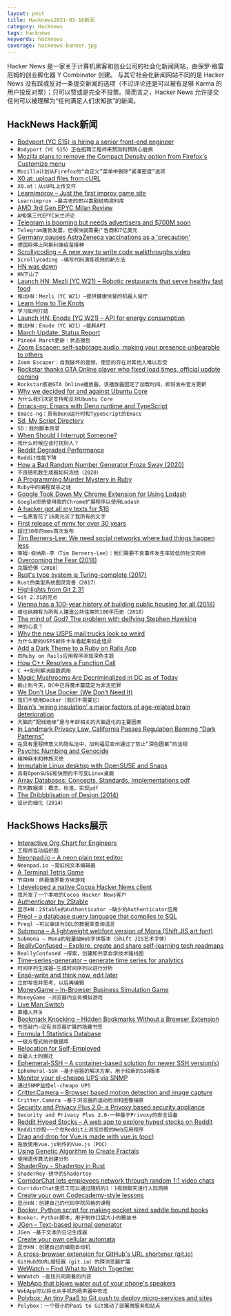 ```yaml
---
layout: post
title: Hacknews2021-03-16新闻
category: Hacknews
tags: hacknews
keywords: hacknews
coverage: hacknews-banner.jpg
---
```


Hacker News 是一家关于计算机黑客和创业公司的社会化新闻网站，由保罗·格雷厄姆的创业孵化器 Y Combinator 创建。
与其它社会化新闻网站不同的是 Hacker News 没有踩或反对一条提交新闻的选项（不过评论还是可以被有足够 Karma 的用户投反对票）；只可以赞或是完全不投票。简而言之，Hacker News 允许提交任何可以被理解为“任何满足人们求知欲”的新闻。

## HackNews Hack新闻


- [Bodyport (YC S15) is hiring a senior front-end engineer](https://bodyport.com/careers)
- `Bodyport（YC S15）正在招聘工程师来预测和预防心脏病`
- [Mozilla plans to remove the Compact Density option from Firefox's Customize menu](https://www.ghacks.net/2021/03/14/mozilla-plans-to-remove-the-compact-density-option-from-firefoxs-customize-menu/)
- `Mozilla计划从Firefox的“自定义”菜单中删除“紧凑密度”选项`
- [X0.at: upload files from cURL](https://x0.at/)
- `X0.at：从cURL上传文件`
- [Learnimprov – Just the first improv game site](https://www.learnimprov.com/)
- `Learnimprov –最古老的即兴喜剧结构资料库`
- [AMD 3rd Gen EPYC Milan Review](https://www.anandtech.com/print/16529/amd-epyc-milan-review)
- `AMD第三代EPYC米兰评论`
- [Telegram is booming but needs advertisers and $700M soon](https://www.wsj.com/articles/telegram-app-is-booming-but-needs-advertisersand-700-million-soon-11615806001)
- `Telegram蓬勃发展，但很快就需要广告商和7亿美元`
- [Germany pauses AstraZeneca vaccinations as a 'precaution'](https://www.reuters.com/article/health-coronavirus-germany-astrazeneca/update-1-germany-to-halt-astrazeneca-vaccinations-health-ministry-idUSL8N2LD4T9)
- `德国将停止阿斯利康疫苗接种`
- [Scrollycoding – A new way to write code walkthroughs video](https://www.youtube.com/watch?v=7O2b7vfk-mo)
- `Scrollycoding –编写代码演练视频的新方法`
- [HN was down](https://twitter.com/HNStatus/status/1371525940656803848)
- `HN下山了`
- [Launch HN: Mezli (YC W21) – Robotic restaurants that serve healthy fast food](item?id=26468204)
- `推出HN：Mezli（YC W21）–提供健康快餐的机器人餐厅`
- [Learn How to Tie Knots](https://www.animatedknots.com)
- `学习如何打结`
- [Launch HN: Enode (YC W21) – API for energy consumption](item?id=26468448)
- `推出HN：Enode（YC W21）–能耗API`
- [March Update: Status Report](https://www.pine64.org/2021/03/15/march-update/)
- `Pine64 March更新：状态报告`
- [Zoom Escaper: self-sabotage audio, making your presence unbearable to others](https://zoomescaper.com/)
- `Zoom Escaper：自我破坏的音频，使您的存在对其他人难以忍受`
- [Rockstar thanks GTA Online player who fixed load times, official update coming](https://www.pcgamer.com/rockstar-thanks-gta-online-player-who-fixed-poor-load-times-official-update-coming/)
- `Rockstar感谢GTA Online播放器，该播放器固定了加载时间，即将发布官方更新`
- [Why we decided for and against Ubuntu Core](https://www.nitrokey.com/news/2021/nextbox-why-we-decided-and-against-ubuntu-core)
- `为什么我们决定支持和反对Ubuntu Core`
- [Emacs-ng: Emacs with Deno runtime and TypeScript](https://github.com/emacs-ng/emacs-ng)
- `Emacs-ng：具有Deno运行时和TypeScript的Emacs`
- [Sd: My Script Directory](https://ianthehenry.com/posts/sd-my-script-directory/)
- `SD：我的脚本目录`
- [When Should I Interrupt Someone?](https://zwischenzugs.com/2021/03/15/when-should-i-interrupt-someone/)
- `我什么时候应该打扰别人？`
- [Reddit Degraded Performance](https://reddit.statuspage.io/)
- `Reddit性能下降`
- [How a Bad Random Number Generator Froze Sway (2020)](https://theavid.dev/sway-rng)
- `不良随机数生成器如何冻结（2020）`
- [A Programming Murder Mystery in Ruby](https://medium.com/sausheong/mystery-of-the-murdered-professor-d72ac102f7db)
- `Ruby中的编程谋杀之谜`
- [Google Took Down My Chrome Extension for Using Lodash](https://roadtoramen.com/Day-435-Google-Took-Down-My-Extension-for-Using-Lodash-a3096c51321f42e0a04c77e1a25f484a)
- `Google拒绝使用我的Chrome扩展程序以使用Lodash`
- [A hacker got all my texts for $16](https://www.vice.com/en/article/y3g8wb/hacker-got-my-texts-16-dollars-sakari-netnumber)
- `一名黑客花了16美元买了我所有的文字`
- [First release of mmv for over 30 years](https://github.com/rrthomas/mmv/)
- `超过30年的mmv首次发布`
- [Tim Berners-Lee: We need social networks where bad things happen less](https://www.theguardian.com/lifeandstyle/2021/mar/15/tim-berners-lee-we-need-social-networks-where-bad-things-happen-less)
- `蒂姆·伯纳斯-李（Tim Berners-Lee）：我们需要不良事件发生率较低的社交网络`
- [Overcoming the Fear (2018)](https://www.blog.virtuosewadventures.co.uk/wordpress/2018/03/13/overcoming-the-fear/)
- `克服恐惧（2018）`
- [Rust's type system is Turing-complete (2017)](https://sdleffler.github.io/RustTypeSystemTuringComplete/)
- `Rust的类型系统图灵完善（2017）`
- [Highlights from Git 2.31](https://github.blog/2021-03-15-highlights-from-git-2-31/)
- `Git 2.31的亮点`
- [Vienna has a 100-year history of building public housing for all (2018)](https://thetyee.ca/Solutions/2018/06/06/Vienna-Housing-Affordability-Case-Cracked/)
- `维也纳拥有为所有人建造公共住房的100年历史（2018）`
- [The mind of God? The problem with deifying Stephen Hawking](https://www.prospectmagazine.co.uk/magazine/stephen-hawking-celebrity-physicist-flaws)
- `神的心意？`
- [Why the new USPS mail trucks look so weird](https://www.thedrive.com/news/39427/heres-why-the-new-usps-mail-trucks-look-so-weird)
- `为什么新的USPS邮件卡车看起来如此怪异`
- [Add a Dark Theme to a Ruby on Rails App](https://yann-defretin.medium.com/add-a-dark-theme-to-a-ruby-on-rails-app-898562d2b6cc)
- `向Ruby on Rails应用程序添加深色主题`
- [How C++ Resolves a Function Call](https://preshing.com/20210315/how-cpp-resolves-a-function-call/)
- `C ++如何解决函数调用`
- [Magic Mushrooms Are Decriminalized in DC as of Today](https://www.washingtonian.com/2021/03/15/magic-mushrooms-are-decriminalized-in-dc-as-of-today/)
- `截止到今天，DC中已将魔术蘑菇定为非法犯罪`
- [We Don’t Use Docker (We Don’t Need It)](https://launchyourapp.meezeeworkouts.com/2021/03/why-we-dont-use-docker-we-dont-need-it.html?m=1)
- `我们不使用Docker（我们不需要它）`
- [Brain’s ‘wiring insulation’ a major factors of age-related brain deterioration](https://www.port.ac.uk/news-events-and-blogs/news/brains-wiring-insulation-is-one-of-the-major-factors-of-age-related-brain-deterioration)
- `大脑的“配线绝缘”是与年龄相关的大脑退化的主要因素`
- [In Landmark Privacy Law, California Passes Regulation Banning “Dark Patterns”](https://gizmodo.com/california-passes-new-regulation-banning-dark-patterns-1846482961)
- `在具有里程碑意义的隐私法中，加利福尼亚州通过了禁止“深色图案”的法规`
- [Psychic Numbing and Genocide](https://www.apa.org/science/about/psa/2007/11/slovic)
- `精神麻木和种族灭绝`
- [Immutable Linux desktop with OpenSUSE and Snaps](https://ypsidanger.com/23800/running-snaps-on-opensuse-microos-desktop)
- `具有OpenSUSE和快照的不可变Linux桌面`
- [Array Databases: Concepts, Standards, Implementations pdf](https://rd-alliance.org/system/files/Array-Databases_final-report.pdf)
- `阵列数据库：概念，标准，实现pdf`
- [The Dribbblisation of Design (2014)](https://medium.com/intercom-inside/the-dribbblisation-of-design-406422ccb026)
- `设计的细化（2014）`


## HackShows Hacks展示

- [ Interactive Org Chart for Engineers](https://org-engine.com)
- `工程师互动组织图`
- [ Neonpad.io – A neon plain text editor](http://neonpad.io)
- `Neonpad.io –霓虹纯文本编辑器`
- [ A Terminal Tetris Game](https://github.com/adder46/tetris.rs)
- `节目HN：终极俄罗斯方块游戏`
- [ I developed a native Cocoa Hacker News client](https://github.com/goranmoomin/HackerNews)
- `我开发了一个本地的Cocoa Hacker News客户`
- [ Authenticator by 2Stable](https://authenticator.2stable.com)
- `显示HN：2Stable的Authenticator –缺少的Authenticator应用`
- [ Preql – a database query language that compiles to SQL](https://github.com/erezsh/Preql)
- `Preql –可以编译为SQL的数据库查询语言`
- [ Submona – A lightweight webfont version of Mona (Shift JIS art font)](https://gitlab.com/trobador/submona-web-font)
- `Submona – Mona的轻量级Web字体版本（Shift JIS艺术字体）`
- [ ReallyConfused – Explore, create and share self-learning tech roadmaps](http://www.reallyconfused.co/)
- `ReallyConfused –探索，创建和共享自学技术路线图`
- [ Time-series-generator – generate time series for analytics](https://github.com/hieunc229/time-series-generator)
- `时间序列生成器–生成时间序列以进行分析`
- [ Ensō-write and think now, edit later](https://enso.sonnet.io)
- `立即写信并思考，以后再编辑`
- [ MoneyGame – In-Browser Business Simulation Game](item?id=26448797)
- `MoneyGame –浏览器内业务模拟游戏`
- [ Live Man Switch](https://livemanswitch.com)
- `直播人开关`
- [ Bookmark Knocking – Hidden Bookmarks Without a Browser Extension](https://jstrieb.github.io/projects/hidden-bookmarks/)
- `书签敲门–没有浏览器扩展的隐藏书签`
- [ Formula 1 Statistics Database](http://www.s1.flatpackapps.com/app.php?appId=22)
- `一级方程式统计数据库`
- [ Relocation for Self-Employed](https://www.secondmentclub.com)
- `自雇人士的搬迁`
- [ Ephemeral-SSH – A container-based solution for newer SSH version(s)](https://github.com/avocadosec/ephemeral-ssh)
- `Ephemeral-SSH –基于容器的解决方案，用于较新的SSH版本`
- [ Monitor your el-cheapo UPS via SNMP](https://github.com/tomszilagyi/upsc-snmp-agent)
- `通过SNMP监控el-cheapo UPS`
- [ Critter.Camera – Browser based motion detection and image capture](https://critter.camera/)
- `Critter.Camera –基于浏览器的运动检测和图像捕获`
- [ Security and Privacy Plus 2.0- a Privoxy based security appliance](https://nextvectorsecurity.com/next-vector-security-announces-the-launch-of-security-and-privacy-plus-2-0/)
- `Security and Privacy Plus 2.0-一种基于Privoxy的安全设备`
- [ Reddit Hyped Stocks – A web app to explore hyped stocks on Reddit](https://github.com/lukstei/reddit-hyped-stocks)
- `Reddit炒股–一个在Reddit上浏览炒股的Web应用程序`
- [ Drag and drop for Vue.js made with vue.js (poc)](https://supraniti.github.io/vue-dnd-zone/)
- `拖放使用vue.js制作的Vue.js（POC）`
- [ Using Genetic Algorithm to Create Fractals](https://victorribeiro.com/randomFractal/)
- `使用遗传算法创建分形`
- [ ShaderRoy - Shadertoy in Rust](https://github.com/xixixao/shader-roy)
- `ShaderRoy-锈中的Shadertoy`
- [ CorridorChat lets employees network through random 1:1 video chats](https://www.corridorchat.com/)
- `CorridorChat使员工可以通过随机的1：1视频聊天进行人际网络`
- [ Create your own Codecademy-style lessons](https://codeamigo.dev)
- `显示HN：创建自己的代码学院风格的课程`
- [ Booker, Python script for making pocket sized saddle bound books](https://github.com/OhioVR/booker)
- `Booker，Python脚本，用于制作口袋大小的鞍装书`
- [ JGen – Text-based journal generator](https://github.com/harrison-broadbent/JGen)
- `JGen –基于文本的日记生成器`
- [ Create your own cellular automata](http://aperocky.com/cellular-automata/)
- `显示HN：创建自己的细胞自动机`
- [ A cross-browser extension for GitHub's URL shortener (git.io)](https://github.com/mahdyar/git.io-extension/)
- `GitHub的URL缩短器（git.io）的跨浏览器扩展`
- [ WeWatch – Find What to Watch Together](https://wewatchapp.xyz/)
- `WeWatch –查找共同观看的内容`
- [ WebApp that blows water out of your phone's speakers](https://fixmyspeakers.com)
- `WebApp可以将水从手机的扬声器中吹走`
- [ Polybox: An tiny PaaS to Git push to deploy micro-services and sites](https://github.com/mardix/polybox)
- `Polybox：一个很小的PaaS to Git推动了部署微服务和站点`

